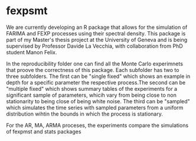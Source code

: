 # fexpsmt
We are currently developing an R package that allows for the simulation of FARIMA and FEXP processes using their spectral density. This package is part of my Master's thesis project at the University of Geneva and is being supervised by Professor Davide La Vecchia, with collaboration from PhD student Manon Felix.

In the reproducibility folder one can find all the Monte Carlo experimnets that proove the correctness of this package. Each subfolder has two to three subfolders. The first can be "single fixed" which shows an example in depth for a specific parameter the respective process.The second can be "multiple fixed" which shows summary tables of the experiments for a significant sample of parameters, whicih vary from being close to non stationarity to being close of being white noise. The third can be "sampled" which simulates the time series with sampled parameters from a uniform distribution wihtin the bounds in which the process is stationary.

For the AR, MA, ARMA proceses, the experiments compare the simulations of fexpmst and stats packages
